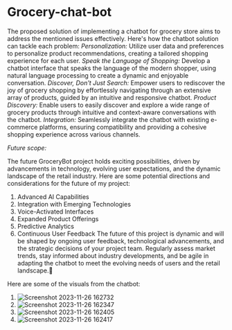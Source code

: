 # Grocery-chat-bot

The proposed solution of implementing a chatbot for grocery store aims to address the mentioned issues effectively.
Here's how the chatbot solution can tackle each problem:
*Personalization:* Utilize user data and preferences to personalize product recommendations, creating a tailored shopping experience for each user.
*Speak the Language of Shopping:* Develop a chatbot interface that speaks the language of the modern shopper, using natural language processing to create a dynamic and enjoyable conversation.
*Discover, Don't Just Search:* Empower users to rediscover the joy of grocery shopping by effortlessly navigating through an extensive array of products, guided by an intuitive and responsive chatbot.
*Product Discovery:* Enable users to easily discover and explore a wide range of grocery products through intuitive and context-aware conversations with the chatbot.
*Integration:* Seamlessly integrate the chatbot with existing e-commerce platforms, ensuring compatibility and providing a cohesive shopping experience across various channels.


*Future scope:*

The future GroceryBot project holds exciting possibilities, driven by advancements in technology, evolving user expectations, and the dynamic landscape of the retail industry. Here are some potential directions and considerations for the future of my project:
1. Advanced AI Capabilities
2. Integration with Emerging Technologies
3. Voice-Activated Interfaces
4. Expanded Product Offerings
5. Predictive Analytics
6. Continuous User Feedback
The future of this project is dynamic and will be shaped by ongoing user feedback, technological advancements, and the strategic decisions of your project team. Regularly assess market trends, stay informed about industry developments, and be agile in adapting the chatbot to meet the evolving needs of users and the retail landscape.


Here are some of the visuals from the chatbot:


1. ![Screenshot 2023-11-26 162732](https://github.com/aamirmohd01/Grocery-chat-bot/assets/110297027/c9a279b2-f207-426f-99e6-380fd6ac2dce)
2. ![Screenshot 2023-11-26 162347](https://github.com/aamirmohd01/Grocery-chat-bot/assets/110297027/a329c018-2e92-4c4e-8357-26a76f9c686a)
3. ![Screenshot 2023-11-26 162405](https://github.com/aamirmohd01/Grocery-chat-bot/assets/110297027/e64ea30b-b328-4a4a-aed9-c6f4a3d9afcf)
4. ![Screenshot 2023-11-26 162417](https://github.com/aamirmohd01/Grocery-chat-bot/assets/110297027/3aec46ad-3916-47d8-b64c-b8d8f8584f48)

